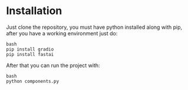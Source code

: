 # Installation
Just clone the repository, you must have python installed along with pip, after you have a working environment just do:

```
bash
pip install gradio
pip install fastai
```

After that you can run the project with:
```
bash
python components.py
```
